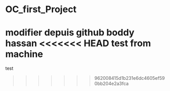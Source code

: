 # OC_first_Project
modifier depuis github boddy
hassan
<<<<<<< HEAD
test from machine
=======
test
>>>>>>> 962008415d1b231e6dc4605ef590bb204e2a3fca
